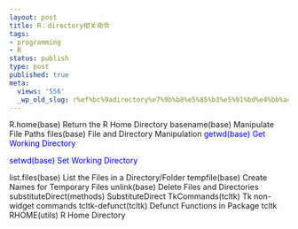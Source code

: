 ```yaml
---
layout: post
title: R：directory相关命令
tags:
- programming
- R
status: publish
type: post
published: true
meta:
  views: '556'
  _wp_old_slug: r%ef%bc%9adirectory%e7%9b%b8%e5%85%b3%e5%91%bd%e4%bb%a4
---
```

R.home(base)            Return the R Home Directory
basename(base)          Manipulate File Paths
files(base)             File and Directory Manipulation
<font color="#0000ff"> getwd(base)             Get Working Directory</font>

<font color="#0000ff">setwd(base) Set Working Directory</font>

list.files(base)        List the Files in a Directory/Folder
tempfile(base)          Create Names for Temporary Files
unlink(base)            Delete Files and Directories
substituteDirect(methods)
SubstituteDirect
TkCommands(tcltk)       Tk non-widget commands
tcltk-defunct(tcltk)    Defunct Functions in Package tcltk
RHOME(utils)            R Home Directory
